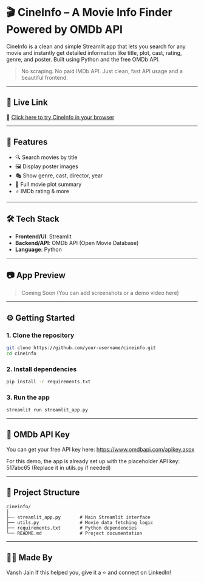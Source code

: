 # 🎬 CineInfo – A Movie Info Finder Powered by OMDb API

CineInfo is a clean and simple Streamlit app that lets you search for any movie and instantly get detailed information like title, plot, cast, rating, genre, and poster. Built using Python and the free OMDb API.

> No scraping. No paid IMDb API. Just clean, fast API usage and a beautiful frontend.

---

## 🚀 Live Link

🔗 [Click here to try CineInfo in your browser]()  

---

## 🚀 Features

- 🔍 Search movies by title
- 🖼️ Display poster images
- 🎭 Show genre, cast, director, year
- 🧾 Full movie plot summary
- ⭐ IMDb rating & more

---

## 🛠️ Tech Stack

- **Frontend/UI**: Streamlit  
- **Backend/API**: OMDb API (Open Movie Database)  
- **Language**: Python

---

## 📷 App Preview

> Coming Soon (You can add screenshots or a demo video here)

---

## ⚙️ Getting Started

### 1. Clone the repository

```bash
git clone https://github.com/your-username/cineinfo.git
cd cineinfo
```

### 2. Install dependencies

```bash
pip install -r requirements.txt
```

### 3. Run the app

```bash
streamlit run streamlit_app.py
```

---

## 🔑 OMDb API Key

You can get your free API key here: https://www.omdbapi.com/apikey.aspx

For this demo, the app is already set up with the placeholder API key: 517abc65
(Replace it in utils.py if needed)

---

## 📂 Project Structure

```
cineinfo/
│
├── streamlit_app.py       # Main Streamlit interface
├── utils.py               # Movie data fetching logic
├── requirements.txt       # Python dependencies
└── README.md              # Project documentation

```

---
## 👨‍💻 Made By

Vansh Jain
If this helped you, give it a ⭐ and connect on LinkedIn!




